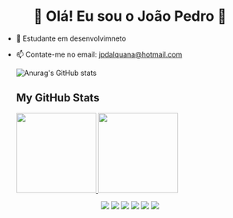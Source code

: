<h1 align="center">👋 Olá! Eu sou o João Pedro 👋</h1> 


- 🌱 Estudante em desenvolvimneto

- 📫 Contate-me no email: jpdalquana@hotmail.com

  ![Anurag's GitHub stats](https://github-readme-stats.vercel.app/api?username=dalquana&show_icons=true&theme=transparent)
 
  <h2>My GitHub Stats</h2>


  <a href="https://github.com/dalquana">
  <img height="160em" src="http://github-readme-streak-stats.herokuapp.com?user=dalquana&theme=react&hide_border=true&date_format=j%20M%5B%20Y%5D" />
  <img height="160em" src="https://github-readme-stats.vercel.app/api/top-langs/?username=dalquana&layout=compact&langs_count=10&theme=react&hide=shell&hide_border=true" />
<div align="center"> 
  <a href="https://instagram.com/jpdalq" target="_blank"><img src="https://img.shields.io/badge/-Instagram-%23E4405F?style=for-the-badge&logo=instagram&logoColor=white" target="_blank"></a>
 	<a href="https://www.twitch.tv/dalquana" target="_blank"><img src="https://img.shields.io/badge/Twitch-9146FF?style=for-the-badge&logo=twitch&logoColor=white" target="_blank"></a>
 <a href="https://discord.gg/dA9dXZ7H" target="_blank"><img src="https://img.shields.io/badge/Discord-7289DA?style=for-the-badge&logo=discord&logoColor=white" target="_blank"></a> 
  <a href = "mailto:jpdalquana@gmail.com"><img src="https://img.shields.io/badge/-Gmail-%23333?style=for-the-badge&logo=gmail&logoColor=white" target="_blank"></a>
  <a href="https://www.linkedin.com/in/joao-pedro-dalquana/" target="_blank"><img src="https://img.shields.io/badge/-LinkedIn-%230077B5?style=for-the-badge&logo=linkedin&logoColor=white" target="_blank"></a> 
  <a href="https://codepen.io/joaopedro3333/" target="_blank"><img src="https://img.shields.io/badge/Codepen-000000?style=for-the-badge&logo=codepen&logoColor=white" target="_blank"></a> 
</div>

